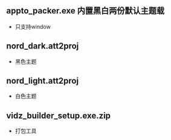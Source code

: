 
## appto_packer.exe 内置黑白两份默认主题载
- 只支持window
## nord_dark.att2proj
- 黑色主题
## nord_light.att2proj
- 白色主题
## vidz_builder_setup.exe.zip
- 打包工具
